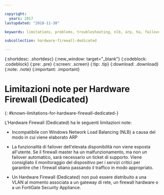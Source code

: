 ```yaml
---

copyright:
  years: 2017
lastupdated: "2018-11-30"

keywords: limitations, problems, troubleshooting, nlb, arp, ha, failover, vlan, gateway

subcollection: hardware-firewall-dedicated

---
```


{:shortdesc: .shortdesc}
{:new_window: target="_blank"}
{:codeblock: .codeblock}
{:pre: .pre}
{:screen: .screen}
{:tip: .tip}
{:download: .download}
{:note: .note}
{:important: .important}

# Limitazioni note per Hardware Firewall (Dedicated)
{: #known-limitations-for-hardware-firewall-dedicated-}

L'Hardware Firewall (Dedicated) ha le seguenti limitazioni note:

* Incompatibile con Windows Network Load Balancing (NLB) a causa del modo in cui viene elaborato ARP

* La funzionalità di failover dell'elevata disponibilità non viene esposta all'utente. Se il firewall master ha un malfunzionamento, ma non un failover automatico, sarà necessario un ticket di supporto. Viene consigliato il monitoraggio del dispositivo per i servizi critici per garantire che i firewall stiano passando il traffico in modo appropriato.

* Un Hardware Firewall (Dedicated) non può essere distribuito a una VLAN al momento associata a un gateway di rete, un firewall hardware o a un FortiGate Security Appliance.

